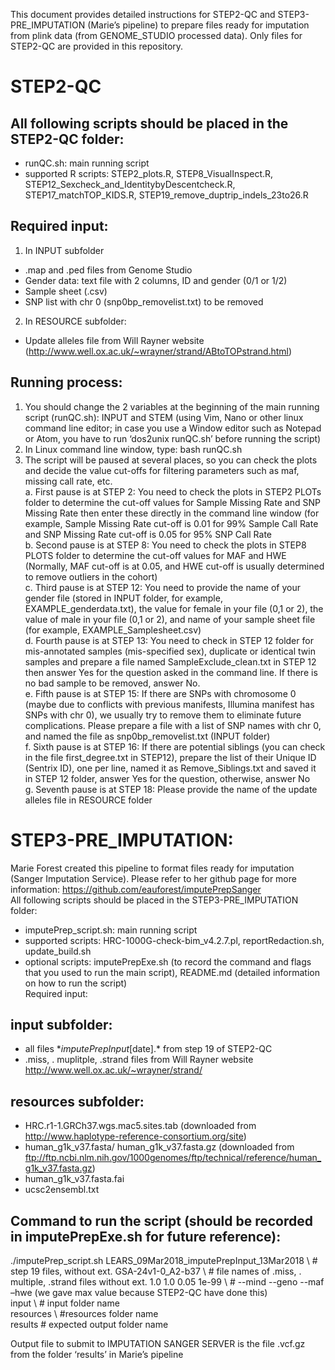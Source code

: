 This document provides detailed instructions for STEP2-QC and STEP3-PRE_IMPUTATION (Marie’s pipeline) to prepare files ready for imputation from plink data (from GENOME_STUDIO processed data). Only files for STEP2-QC are provided in this repository.   
# STEP2-QC    
## All following scripts should be placed in the STEP2-QC folder:
-	runQC.sh: main running script
-	supported R scripts: STEP2_plots.R, STEP8_VisualInspect.R, STEP12_Sexcheck_and_IdentitybyDescentcheck.R, STEP17_matchTOP_KIDS.R, STEP19_remove_duptrip_indels_23to26.R    
## Required input: 
1)	In INPUT subfolder
-	.map and .ped files from Genome Studio
-	Gender data: text file with 2 columns, ID and gender (0/1 or 1/2) 
-	Sample sheet (.csv)
-	SNP list with chr 0 (snp0bp_removelist.txt) to be removed
2)	In RESOURCE subfolder:
-	Update alleles file from Will Rayner website (http://www.well.ox.ac.uk/~wrayner/strand/ABtoTOPstrand.html)    
## Running process:
1)	You should change the 2 variables at the beginning of the main running script (runQC.sh): INPUT and STEM (using Vim, Nano or other linux command line editor; in case you use a Window editor such as Notepad or Atom, you have to run ‘dos2unix runQC.sh’ before running the script)
2)	In Linux command line window, type: bash runQC.sh
3)	The script will be paused at several places, so you can check the plots and decide the value cut-offs for filtering parameters such as maf, missing call rate, etc.   
a.	First pause is at STEP 2: You need to check the plots in STEP2 PLOTs folder to determine the cut-off values for Sample Missing Rate and SNP Missing Rate then enter these directly in the command line window (for example, Sample Missing Rate cut-off is 0.01 for 99% Sample Call Rate and SNP Missing Rate cut-off is 0.05 for 95% SNP Call Rate    
b.	Second pause is at STEP 8: You need to check the plots in STEP8 PLOTS folder to determine the cut-off values for MAF and HWE (Normally, MAF cut-off is at 0.05, and HWE cut-off is usually determined to remove outliers in the cohort)   
c.	Third pause is at STEP 12: You need to provide the name of your gender file (stored in INPUT folder, for example, EXAMPLE_genderdata.txt), the value for female in your file (0,1 or 2), the value of male in your file (0,1 or 2), and name of your sample sheet file (for example, EXAMPLE_Samplesheet.csv)   
d.	Fourth pause is at STEP 13: You need to check in STEP 12 folder for mis-annotated samples (mis-specified sex), duplicate or identical twin samples and prepare a file named SampleExclude_clean.txt in STEP 12 then answer Yes for the question asked in the command line. If there is no bad sample to be removed, answer No.   
e.	Fifth pause is at STEP 15: If there are SNPs with chromosome 0 (maybe due to conflicts with previous manifests, Illumina manifest has SNPs with chr 0), we usually try to remove them to eliminate future complications. Please prepare a file with a list of SNP names with chr 0, and named the file as snp0bp_removelist.txt (INPUT folder)   
f.	Sixth pause is at STEP 16: If there are potential siblings (you can check in the file first_degree.txt in STEP12), prepare the list of their Unique ID (Sentrix ID), one per line, named it as Remove_Siblings.txt and saved it in STEP 12 folder, answer Yes for the question, otherwise, answer No    
g.	Seventh pause is at STEP 18: Please provide the name of the update alleles file in RESOURCE folder     


# STEP3-PRE_IMPUTATION:
Marie Forest created this pipeline to format files ready for imputation (Sanger Imputation Service). Please refer to her github page for more information: https://github.com/eauforest/imputePrepSanger  
All following scripts should be placed in the STEP3-PRE_IMPUTATION folder:   
-	imputePrep_script.sh: main running script   
-	supported scripts: HRC-1000G-check-bim_v4.2.7.pl, reportRedaction.sh, update_build.sh   
-	optional scripts: imputePrepExe.sh (to record the command and flags that you used to run the main script), README.md (detailed information on how to run the script)   
Required input:    
## input subfolder:    
*	all files \*_imputePrepInput_[date].\* from step 19 of STEP2-QC   
*	.miss, . muplitple, .strand files from Will Rayner website http://www.well.ox.ac.uk/~wrayner/strand/   
## resources subfolder:    
*	HRC.r1-1.GRCh37.wgs.mac5.sites.tab (downloaded from http://www.haplotype-reference-consortium.org/site)   
*	human_g1k_v37.fasta/ human_g1k_v37.fasta.gz (downloaded from   ftp://ftp.ncbi.nlm.nih.gov/1000genomes/ftp/technical/reference/human_g1k_v37.fasta.gz)   
*	human_g1k_v37.fasta.fai   
*	ucsc2ensembl.txt    
## Command to run the script (should be recorded in imputePrepExe.sh for future reference):     
./imputePrep_script.sh LEARS_09Mar2018_imputePrepInput_13Mar2018 \ # step 19 files, without ext.
GSA-24v1-0_A2-b37 \ # file names of .miss, . multiple, .strand files without ext.
1.0 1.0 0.05 1e-99 \ # --mind --geno --maf –hwe (we gave max value because STEP2-QC have done this)    
input  \ # input folder name    
resources \ #resources folder name   
results # expected output folder name      
    
Output file to submit to IMPUTATION SANGER SERVER is the file .vcf.gz from the folder ‘results’ in Marie’s pipeline

